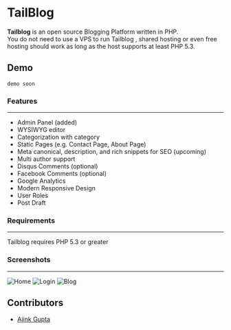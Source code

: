 # TailBlog
**Tailblog** is an open source   Blogging Platform  written in PHP.  
You do not need to use a VPS to run Tailblog , shared hosting or even free hosting should work as long as the host supports at least PHP 5.3.

Demo
----
``` demo soon ```

### Features
---------
- Admin Panel (added)
- WYSIWYG editor 
- Categorization with category 
- Static Pages (e.g. Contact Page, About Page)
- Meta canonical, description, and rich snippets for SEO (upcoming)
- Multi author support 
- Disqus Comments (optional)
- Facebook Comments (optional)
- Google Analytics
- Modern Responsive Design
- User Roles
- Post Draft 

### Requirements
------------
Tailblog requires PHP 5.3 or greater 

### Screenshots
-------------
![Home](https://cdn.jsdelivr.net/gh/Ajinkgupta/Tailblog@main/demo/screenshots/tailblog-unaux-com-1024x768desktop-e747f3.jpg)
![Login](https://cdn.jsdelivr.net/gh/Ajinkgupta/Tailblog@main/demo/screenshots/tailblog-unaux-com-1024x768desktop-ead604.jpg)
![Blog](https://cdn.jsdelivr.net/gh/Ajinkgupta/Tailblog@main/demo/screenshots/tailblog-unaux-com-1024x768desktop-c11d72.jpg)

Contributors
----------
- [Ajink Gupta](https://github.com/Ajinkgupta) 

